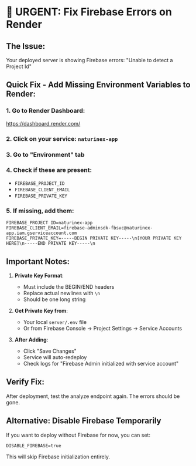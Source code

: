 # 🚨 URGENT: Fix Firebase Errors on Render

## The Issue:
Your deployed server is showing Firebase errors: "Unable to detect a Project Id"

## Quick Fix - Add Missing Environment Variables to Render:

### 1. Go to Render Dashboard:
https://dashboard.render.com/

### 2. Click on your service: `naturinex-app`

### 3. Go to "Environment" tab

### 4. Check if these are present:
- `FIREBASE_PROJECT_ID`
- `FIREBASE_CLIENT_EMAIL`
- `FIREBASE_PRIVATE_KEY`

### 5. If missing, add them:

```
FIREBASE_PROJECT_ID=naturinex-app
FIREBASE_CLIENT_EMAIL=firebase-adminsdk-fbsvc@naturinex-app.iam.gserviceaccount.com
FIREBASE_PRIVATE_KEY=-----BEGIN PRIVATE KEY-----\n[YOUR PRIVATE KEY HERE]\n-----END PRIVATE KEY-----\n
```

## Important Notes:

1. **Private Key Format**: 
   - Must include the BEGIN/END headers
   - Replace actual newlines with `\n`
   - Should be one long string

2. **Get Private Key from**:
   - Your local `server/.env` file
   - Or from Firebase Console → Project Settings → Service Accounts

3. **After Adding**:
   - Click "Save Changes"
   - Service will auto-redeploy
   - Check logs for "Firebase Admin initialized with service account"

## Verify Fix:
After deployment, test the analyze endpoint again. The errors should be gone.

## Alternative: Disable Firebase Temporarily
If you want to deploy without Firebase for now, you can set:
```
DISABLE_FIREBASE=true
```
This will skip Firebase initialization entirely.